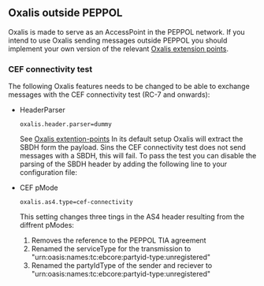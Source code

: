 ## Oxalis outside PEPPOL

Oxalis is made to serve as an AccessPoint in the PEPPOL network.
If you intend to use Oxalis sending messages outside PEPPOL you should implement your own version of the relevant [Oxalis extension points](https://github.com/difi/oxalis/blob/master/doc/extension-points.adoc).

### CEF connectivity test

The following Oxalis features needs to be changed to be able to exchange messages with the CEF connectivity test (RC-7 and onwards):
* HeaderParser
  ```
  oxalis.header.parser=dummy
  ```
  See [Oxalis extention-points](https://github.com/difi/oxalis/blob/master/doc/extension-points.adoc)
  In its default setup Oxalis will extract the SBDH form the payload. Sins the CEF connectivity test does not send messages with a SBDH, this will fail.
  To pass the test you can disable the parsing of the SBDH header by adding the following line to your configuration file:

* CEF pMode
  ```
  oxalis.as4.type=cef-connectivity
  ```
  This setting changes three tings in the AS4 header resulting from the diffrent pModes:
  1. Removes the reference to the PEPPOL TIA agreement
  2. Renamed the serviceType for the transmission to "urn:oasis:names:tc:ebcore:partyid-type:unregistered"
  3. Renamed the partyIdType of the sender and reciever to "urn:oasis:names:tc:ebcore:partyid-type:unregistered"
